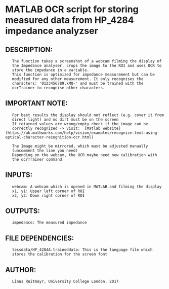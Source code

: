  # MATLAB OCR script for storing measured data from HP_4284 impedance analyzser

 ## DESCRIPTION:
       The function takes a screenshot of a webcam filming the display of
       the Impedance analyser, crops the image to the ROI and uses OCR to
       store the impedance in a variable.
       This function is optimized for impedance measurement but can be
       modified for any other measurement. It only recognises the
       characters: '0123456789.kMQ-' and must be trained with the 
       ocrTrainer to recognise other characters.

 ## IMPORTANT NOTE:
       For best results the display should not reflect (e.g. cover it from
       direct light) and no dirt must be on the screen
       If returned values are wrong/empty check if the image can be 
       correctly recognized -> visit:  [Matlab website] (https://uk.mathworks.com/help/vision/examples/recognize-text-using-optical-character-recognition-ocr.html)
	   
       The Image might be mirrored, which must be adjusted manually
       (uncomment the line you need)
       Depending on the webcam, the OCR maybe need new calibration with
       the ocrTrainer command

 ## INPUTS:
       webcam: A webcam which is opened in MATLAB and filming the display
       x1, y1: Upper left corner of ROI
       x2, y2: Down right corner of ROI
        
 ## OUTPUTS:
       impedance: The measured impedance

 ## FILE DEPENDENCIES:
       tessdata/HP_4284A.traineddata: This is the language file which
       stores the calibration for the screen font

 ## AUTHOR:
       Linus Reitmayr, University College London, 2017  
